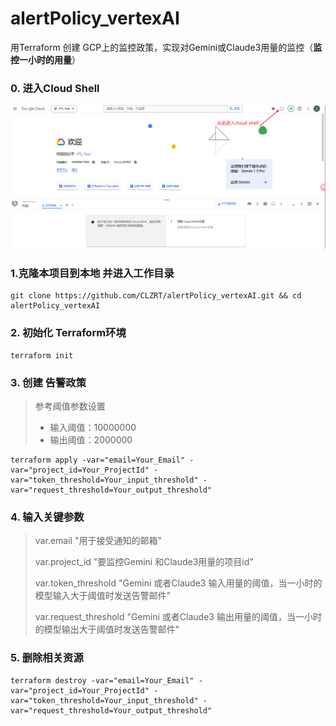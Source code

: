 # alertPolicy_vertexAI
用Terraform 创建 GCP上的监控政策，实现对Gemini或Claude3用量的监控（**监控一小时的用量**）

### 0. 进入Cloud Shell

![image-20241115150403151](image-20241115150403151.png)

### 1.克隆本项目到本地 并进入工作目录

```shell
git clone https://github.com/CLZRT/alertPolicy_vertexAI.git && cd alertPolicy_vertexAI
```

### 2. 初始化 Terraform环境 

```shell
terraform init
```

### 3. 创建 告警政策

> 参考阈值参数设置
>
> - 输入阈值：10000000
> - 输出阈值：2000000

```shell
terraform apply -var="email=Your_Email" -var="project_id=Your_ProjectId" -var="token_threshold=Your_input_threshold" -var="request_threshold=Your_output_threshold"
```

### 4. 输入关键参数

> var.email "用于接受通知的邮箱"
>
> var.project_id "要监控Gemini 和Claude3用量的项目id"
>
> var.token_threshold "Gemini 或者Claude3 输入用量的阈值，当一小时的模型输入大于阈值时发送告警邮件" 
>
> var.request_threshold "Gemini 或者Claude3 输出用量的阈值，当一小时的模型输出大于阈值时发送告警邮件" 

### 5. 删除相关资源

```shell
terraform destroy -var="email=Your_Email" -var="project_id=Your_ProjectId" -var="token_threshold=Your_input_threshold" -var="request_threshold=Your_output_threshold"
```

